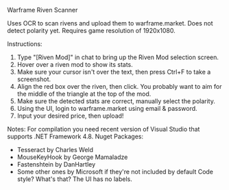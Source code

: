 Warframe Riven Scanner

Uses OCR to scan rivens and upload them to warframe.market.
Does not detect polarity yet.
Requires game resolution of 1920x1080.

Instructions:
1. Type "[Riven Mod]" in chat to bring up the Riven Mod selection screen.
2. Hover over a riven mod to show its stats.
3. Make sure your cursor isn't over the text, then press Ctrl+F to take a screenshot.
4. Align the red box over the riven, then click. You probably want to aim for the middle of the triangle at the top of the mod.
5. Make sure the detected stats are correct, manually select the polarity.
6. Using the UI, login to warframe.market using email & password.
7. Input your desired price, then upload!

Notes:
For compilation you need recent version of Visual Studio that supports .NET Framework 4.8.
Nuget Packages:
- Tesseract by Charles Weld
- MouseKeyHook by George Mamaladze
- Fastenshtein by DanHartley
- Some other ones by Microsoft if they're not included by default
Code style? What's that?
The UI has no labels.